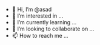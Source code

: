 - 👋 Hi, I’m @asad
- 👀 I’m interested in ...
- 🌱 I’m currently learning ...
- 💞️ I’m looking to collaborate on ...
- 📫 How to reach me ...

<!---
asadkhan-786-gb/asadkhan-786-gb is a ✨ special ✨ repository because its `README.md` (this file) appears on your GitHub profile.
You can click the Preview link to take a look at your changes.
--->
